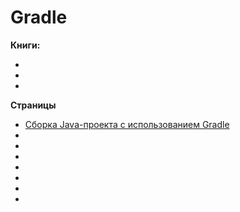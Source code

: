 # Gradle

**Книги:**
- []()
- []()
- []()

**Страницы**
- [Сборка Java-проекта с использованием Gradle](http://spring-projects.ru/guides/gradle)
- []()
- []()
- []()
- []()
- []()
- []()
- []()